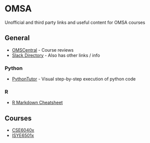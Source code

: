 # OMSA
Unofficial and third party links and useful content for OMSA courses

## General

* [OMSCentral](https://omscentral.com/courses) - Course reviews
* [Slack Directory](https://docs.google.com/spreadsheets/d/1j--C5eVxlbMBDBnp68IZX9cY6hbCoGsA8S2CsRK1zlA/edit#gid=0) - Also has other links / info

### Python

* [PythonTutor](http://pythontutor.com/) - Visual step-by-step execution of python code

### R

* [R Markdown Cheatsheet](https://rstudio.com/wp-content/uploads/2015/02/rmarkdown-cheatsheet.pdf) 


## Courses

* [CSE6040x](cse6040x.md) 
* [ISYE6501x](isye6501x.md)
